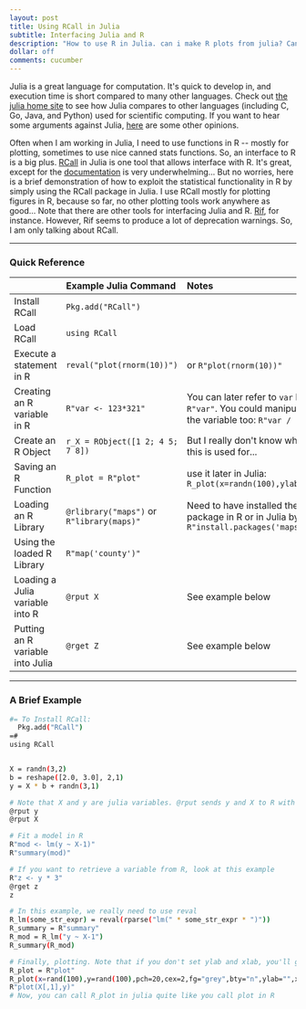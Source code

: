 ```yaml
---
layout: post
title: Using RCall in Julia
subtitle: Interfacing Julia and R
description: "How to use R in Julia. can i make R plots from julia? Can I pass data to and from R and Julia? example Rcall Julia. "
dollar: off
comments: cucumber
---
```


Julia is a great language for computation. It's quick to develop in, and execution time is short compared to many other languages. Check out [the julia home site][1] to see how Julia compares to other languages (including C, Go, Java, and Python) used for scientific computing. If you want to hear some arguments against Julia, [here][3] are some other opinions.

Often when I am working in Julia, I need to use functions in R -- mostly for plotting, sometimes to use nice canned stats functions. So, an interface to R is a big plus. [RCall][6] in Julia is one tool that allows interface with R. It's great, except for the [documentation][4] is very underwhelming... But no worries, here is a brief demonstration of how to exploit the statistical functionality in R by simply using the RCall package in Julia. I use RCall mostly for plotting figures in R, because so far, no other plotting tools work anywhere as good... Note that there are other tools for interfacing Julia and R. [Rif][5], for instance. However, Rif seems to produce a lot of deprecation warnings. So, I am only talking about RCall.


***

### Quick Reference

| | Example Julia Command | Notes |
|:---|:---|:---|
|Install RCall| `Pkg.add("RCall")` | |
|Load RCall | `using RCall`| |
|Execute a statement in R| `reval("plot(rnorm(10))")` | or `R"plot(rnorm(10))"` |
|Creating an R variable in R| `R"var <- 123*321"`| You can later refer to `var` by `R"var"`. You could manipulate the variable too: `R"var / 100"`|
|Create an R Object| `r_X = RObject([1 2; 4 5; 7 8])`| But I really don't know what this is used for... |
|Saving an R Function | `R_plot = R"plot"` | use it later in Julia: `R_plot(x=randn(100),ylab='')` |
|Loading an R Library| `@rlibrary("maps")` or `R"library(maps)"` | Need to have installed the package in R or in Julia by `R"install.packages('maps')"`|
|Using the loaded R Library| `R"map('county')"` | |
|Loading a Julia variable into R| `@rput X` | See example below |
|Putting an R variable into Julia| `@rget Z` | See example below |

***

### A Brief Example

```bash
#= To Install RCall:
  Pkg.add("RCall")
=#
using RCall


X = randn(3,2)
b = reshape([2.0, 3.0], 2,1)
y = X * b + randn(3,1)

# Note that X and y are julia variables. @rput sends y and X to R with the same names
@rput y
@rput X

# Fit a model in R
R"mod <- lm(y ~ X-1)"
R"summary(mod)"

# If you want to retrieve a variable from R, look at this example
R"z <- y * 3"
@rget z
z

# In this example, we really need to use reval
R_lm(some_str_expr) = reval(rparse("lm(" * some_str_expr * ")"))
R_summary = R"summary"
R_mod = R_lm("y ~ X-1")
R_summary(R_mod)

# Finally, plotting. Note that if you don't set ylab and xlab, you'll get a very messy plot...
R_plot = R"plot"
R_plot(x=rand(100),y=rand(100),pch=20,cex=2,fg="grey",bty="n",ylab="",xlab="")
R"plot(X[,1],y)"
# Now, you can call R_plot in julia quite like you call plot in R
```


[1]: http://julialang.org/#high-performance-jit-compiler
[2]: https://dahl.byu.edu/software/jvmr/
[3]: https://darrenjw.wordpress.com/2013/12/23/scala-as-a-platform-for-statistical-computing-and-data-science/
[4]: http://rcalljl.readthedocs.org/en/latest/api/RCall/#macro___rget.1
[5]: https://github.com/lgautier/Rif.jl
[6]: https://github.com/JuliaStats/RCall.jl

<!--
As a statistics grad student, I have dabbled around in various language to figure out what my niche is. During my masters and undergrad, I coded quite exclusively in R, sometimes interfacing with C, and occasionally using SAS for things like multivariate analysis and mixed effects models. I even used a little Scala when I first started working with David Dahl (my advisor at BYU). When I began my PhD (at UC - Santa Cruz) last year I took a Bayesian nonparametrics course, I learned that while I really like R (what statistician doesn't?), I needed to get very comfortable with other languages. The goal was to become as conversant in those languages as I was in R. So, for my BNP course, I coded a couple of assignments in C++, and another couple in Julia. Quite a fun learning experience! I continued to use armadillo with OpenBLAS for C++, interfacing from R to get some interactivity, and nice plots.

I've recently decided to revisit Scala and Julia. I think that only by actually coding things regularly, can I really figure out what suits my needs as a young budding statistician the most. For practical reasons, I still need the interface with R. For parsing data, exploratory analysis, and easy and publication ready plotting! I've written quite a few handy functions for plotting posterior distributions in `R`. So, instead of letting them go to waste, I'd like to keep them around. Scala has a great solution to interfacing to R - [JVMR][2]. Written by David Dahl, actually! You drop a `jar` in your `lib` directory and off you go. And the documentation is quite comprehensive and easy to follow. With Julia, there's also... -->


